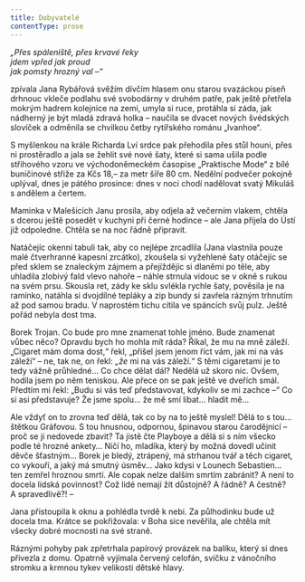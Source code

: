 ```yaml
---
title: Dobyvatelé
contentType: prose
---
```


<section>

_„Přes spáleniště, přes krvavé řeky  
jdem vpřed jak proud  
jak pomsty hrozný val –“_

zpívala Jana Rybářová svěžím dívčím hlasem onu starou svazáckou píseň drhnouc vkleče podlahu své svobodárny v druhém patře, pak ještě přetřela mokrým hadrem kolejnice na zemi, umyla si ruce, protáhla si záda, jak nádherný je být mladá zdravá holka – naučila se dvacet nových švédských slovíček a odměnila se chvilkou četby rytířského románu „Ivanhoe“.

S myšlenkou na krále Richarda Lví srdce pak přehodila přes stůl houni, přes ni prostěradlo a jala se žehlit své nové šaty, které si sama ušila podle střihového vzoru ve východoněmeckém časopise „Praktische Mode“ z bílé buničinové střiže za Kčs 18,– za metr šíře 80 cm. Nedělní podvečer pokojně uplýval, dnes je pátého prosince: dnes v noci chodí nadělovat svatý Mikuláš s andělem a čertem.

Maminka v Malešicích Janu prosila, aby odjela až večerním vlakem, chtěla s dcerou ještě posedět v kuchyni při černé hodince – ale Jana přijela do Ústí již odpoledne. Chtěla se na noc řádně připravit.

Natáčejíc okenní tabuli tak, aby co nejlépe zrcadlila (Jana vlastnila pouze malé čtverhranné kapesní zrcátko), zkoušela si vyžehlené šaty otáčejíc se před sklem se znaleckým zájmem a přejíždějíc si dlaněmi po těle, aby uhladila zlobivý fald vlevo nahoře – náhle strnula vidouc se v okně s rukou na svém prsu. Skousla ret, zády ke sklu svlékla rychle šaty, pověsila je na ramínko, natáhla si dvojdílné tepláky a zip bundy si zavřela rázným trhnutím až pod samou bradu. V naprostém tichu cítila ve spáncích svůj pulz. Ještě pořád nebyla dost tma.

Borek Trojan. Co bude pro mne znamenat tohle jméno. Bude znamenat vůbec něco? Opravdu bych ho mohla mít ráda? Říkal, že mu na mně záleží. „Cigaret mám doma dost,“ řekl, „přišel jsem jenom říct vám, jak mi na vás záleží“ – ne, tak ne, on řekl: _„že_ mi na vás záleží.“ S těmi cigaretami je to tedy vážně průhledné… Co chce dělat dál? Nedělá už skoro nic. Ovšem, hodila jsem po něm teniskou. Ale přece on se pak ještě ve dveřích smál. Předtím mi řekl: „Budu si vás teď představovat, kdykoliv se mi zachce –“ Co si asi představuje? Že jsme spolu… že mě smí líbat… hladit mě…

Ale vždyť on to zrovna teď dělá, tak co by na to ještě myslel! Dělá to s tou… štětkou Gráfovou. S tou hnusnou, odpornou, špinavou starou čarodějnicí – proč se jí nedovede zbavit? Ta jistě čte Playboye a dělá si s ním všecko podle té hrozné ankety… Ničí ho, mladíka, který by možná dovedl učinit děvče šťastným… Borek je bledý, ztrápený, má strhanou tvář a těch cigaret, co vykouří, a jaký má smutný úsměv… Jako kdysi v Lounech Sebastien… ten zemřel hroznou smrtí. Ale copak nelze dalším smrtím zabránit? A není to docela lidská povinnost? Což lidé nemají žít důstojně? A řádně? A čestně? A spravedlivě?! –

Jana přistoupila k oknu a pohlédla tvrdě k nebi. Za půlhodinku bude už docela tma. Krátce se pokřižovala: v Boha sice nevěřila, ale chtěla mít všecky dobré mocnosti na své straně.

Ráznými pohyby pak zpřetrhala papírový provázek na balíku, který si dnes přivezla z domu. Opatrně vyjímala červený celofán, svíčku z vánočního stromku a krmnou tykev velikosti dětské hlavy.

</section>
